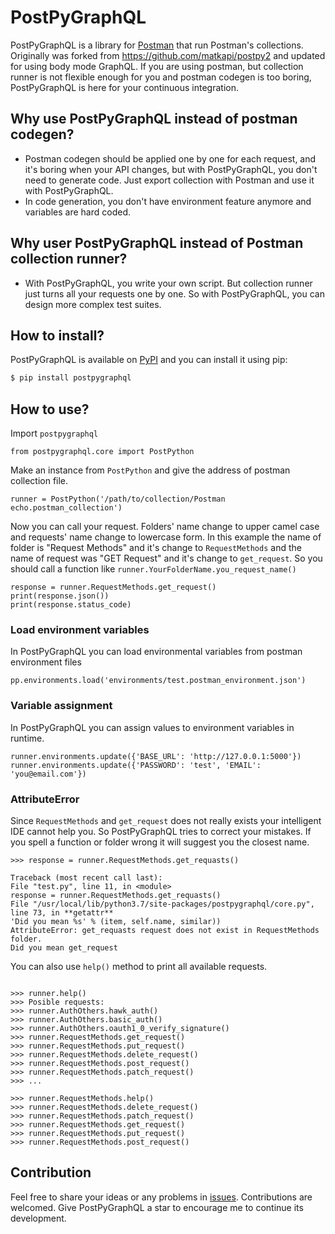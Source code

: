 # PostPyGraphQL

PostPyGraphQL is a library for [Postman](https://www.getpostman.com/) that run Postman's collections. Originally was forked from https://github.com/matkapi/postpy2 and updated for using body mode GraphQL.
If you are using postman, but collection runner is not flexible enough for you and postman codegen is too boring,
PostPyGraphQL is here for your continuous integration.

## Why use PostPyGraphQL instead of postman codegen?

- Postman codegen should be applied one by one for each request, and it's boring when your API changes,
  but with PostPyGraphQL, you don't need to generate code.
  Just export collection with Postman and use it with PostPyGraphQL.
- In code generation, you don't have environment feature anymore and variables are hard coded.

## Why user PostPyGraphQL instead of Postman collection runner?

- With PostPyGraphQL, you write your own script. But collection runner just turns all your requests one by one.
  So with PostPyGraphQL, you can design more complex test suites.

## How to install?

PostPyGraphQL is available on [PyPI](https://pypi.python.org/pypi?name=postpygraphql&version=0.0.3&:action=display)
and you can install it using pip:

```bash
$ pip install postpygraphql
```

## How to use?

Import `postpygraphql`

```$python
from postpygraphql.core import PostPython
```

Make an instance from `PostPython` and give the address of postman collection file.

```$python
runner = PostPython('/path/to/collection/Postman echo.postman_collection')
```

Now you can call your request. Folders' name change to upper camel case and requests' name change to lowercase form.
In this example the name of folder is "Request Methods" and it's change to `RequestMethods` and the name of request was
"GET Request" and it's change to `get_request`. So you should call a function like `runner.YourFolderName.you_request_name()`

```$python
response = runner.RequestMethods.get_request()
print(response.json())
print(response.status_code)
```

### Load environment variables

In PostPyGraphQL you can load environmental variables from postman environment files

```$python
pp.environments.load('environments/test.postman_environment.json')
```

### Variable assignment

In PostPyGraphQL you can assign values to environment variables in runtime.

```$python
runner.environments.update({'BASE_URL': 'http://127.0.0.1:5000'})
runner.environments.update({'PASSWORD': 'test', 'EMAIL': 'you@email.com'})
```

### AttributeError

Since `RequestMethods` and `get_request` does not really exists your intelligent IDE cannot help you.
So PostPyGraphQL tries to correct your mistakes. If you spell a function or folder wrong it will suggest you the closest name.

```$python
>>> response = runner.RequestMethods.get_requasts()

Traceback (most recent call last):
File "test.py", line 11, in <module>
response = runner.RequestMethods.get_requasts()
File "/usr/local/lib/python3.7/site-packages/postpygraphql/core.py", line 73, in **getattr**
'Did you mean %s' % (item, self.name, similar))
AttributeError: get_requasts request does not exist in RequestMethods folder.
Did you mean get_request

```

You can also use `help()` method to print all available requests.

```$python

>>> runner.help()
>>> Posible requests:
>>> runner.AuthOthers.hawk_auth()
>>> runner.AuthOthers.basic_auth()
>>> runner.AuthOthers.oauth1_0_verify_signature()
>>> runner.RequestMethods.get_request()
>>> runner.RequestMethods.put_request()
>>> runner.RequestMethods.delete_request()
>>> runner.RequestMethods.post_request()
>>> runner.RequestMethods.patch_request()
>>> ...

>>> runner.RequestMethods.help()
>>> runner.RequestMethods.delete_request()
>>> runner.RequestMethods.patch_request()
>>> runner.RequestMethods.get_request()
>>> runner.RequestMethods.put_request()
>>> runner.RequestMethods.post_request()

```

## Contribution

Feel free to share your ideas or any problems in [issues](https://github.com/dtregubov/postpygraphql/issues).
Contributions are welcomed. Give PostPyGraphQL a star to encourage me to continue its development.
